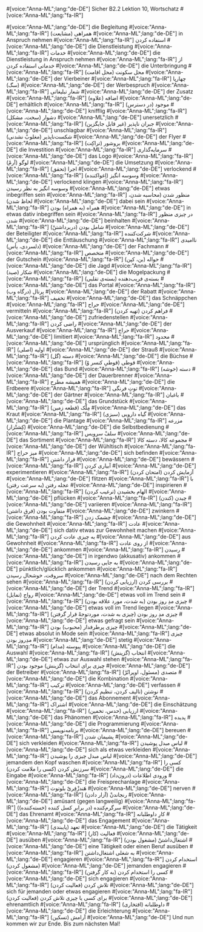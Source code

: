 #[voice:"Anna-ML";lang:"de-DE"]
Sicher B2.2 Lektion 10, Wortschatz
#[voice:"Anna-ML";lang:"fa-IR"]

#[voice:"Anna-ML";lang:"de-DE"]
die Begleitung
#[voice:"Anna-ML";lang:"fa-IR"]
همراهی (مشایعت)
#[voice:"Anna-ML";lang:"de-DE"]
in Anspruch nehmen
#[voice:"Anna-ML";lang:"fa-IR"]
استفاده کردن
#[voice:"Anna-ML";lang:"de-DE"]
die Dienstleistung
#[voice:"Anna-ML";lang:"fa-IR"]
خدمات
#[voice:"Anna-ML";lang:"de-DE"]
die Dienstleistung in Anspruch nehmen
#[voice:"Anna-ML";lang:"fa-IR"]
از خدماتی استفاده کردن
#[voice:"Anna-ML";lang:"de-DE"]
die Unterbringung
#[voice:"Anna-ML";lang:"fa-IR"]
محل سکونت (محل اقامت)
#[voice:"Anna-ML";lang:"de-DE"]
der Vierbeiner
#[voice:"Anna-ML";lang:"fa-IR"]
چهارپا (سگ)
#[voice:"Anna-ML";lang:"de-DE"]
der Werbespruch
#[voice:"Anna-ML";lang:"fa-IR"]
شعار تبلیغاتی
#[voice:"Anna-ML";lang:"de-DE"]
der Zusatz
#[voice:"Anna-ML";lang:"fa-IR"]
اضافه (علاوه)
#[voice:"Anna-ML";lang:"de-DE"]
erhältlich
#[voice:"Anna-ML";lang:"fa-IR"]
موجود (در دسترس)
#[voice:"Anna-ML";lang:"de-DE"]
knifflig
#[voice:"Anna-ML";lang:"fa-IR"]
دشوار (سخت، مشکل)
#[voice:"Anna-ML";lang:"de-DE"]
unersetzlich
#[voice:"Anna-ML";lang:"fa-IR"]
جبران ناپذیر (غیر قابل جایگزین)
#[voice:"Anna-ML";lang:"de-DE"]
unschlagbar
#[voice:"Anna-ML";lang:"fa-IR"]
شکست‌ناپذیر (مغلوبْ نشدنی)
#[voice:"Anna-ML";lang:"de-DE"]
der Flyer
#[voice:"Anna-ML";lang:"fa-IR"]
بروشور (تراکِت)
#[voice:"Anna-ML";lang:"de-DE"]
die Investition
#[voice:"Anna-ML";lang:"fa-IR"]
سرمایه‌گذاری
#[voice:"Anna-ML";lang:"de-DE"]
das Logo
#[voice:"Anna-ML";lang:"fa-IR"]
لوگو (آرمْ)
#[voice:"Anna-ML";lang:"de-DE"]
die Umsetzung
#[voice:"Anna-ML";lang:"fa-IR"]
اجرا (تحقق)
#[voice:"Anna-ML";lang:"de-DE"]
verlockend
#[voice:"Anna-ML";lang:"fa-IR"]
وسوسه انگیز (اِغوا‌کننده)
#[voice:"Anna-ML";lang:"de-DE"]
verlockend klingen
#[voice:"Anna-ML";lang:"fa-IR"]
وسوسه انگیز به نظر رسیدن
#[voice:"Anna-ML";lang:"de-DE"]
etwas inbegriffen sein
#[voice:"Anna-ML";lang:"fa-IR"]
منظور شدن (محاسبه شدن، لحاظ شدن)
#[voice:"Anna-ML";lang:"de-DE"]
dabei sein
#[voice:"Anna-ML";lang:"fa-IR"]
همراه (به همراه) بودن
#[voice:"Anna-ML";lang:"de-DE"]
in etwas dativ inbegriffen sein
#[voice:"Anna-ML";lang:"fa-IR"]
در چیزی منظور شدن
#[voice:"Anna-ML";lang:"de-DE"]
beinhalten
#[voice:"Anna-ML";lang:"fa-IR"]
شامل بودن (دربرداشتنْ)
#[voice:"Anna-ML";lang:"de-DE"]
der Beteiligter
#[voice:"Anna-ML";lang:"fa-IR"]
شرکت‌کننده
#[voice:"Anna-ML";lang:"de-DE"]
die Enttäuschung
#[voice:"Anna-ML";lang:"fa-IR"]
ناامیدی (دلسردی، یأس)
#[voice:"Anna-ML";lang:"de-DE"]
der Fachmann
#[voice:"Anna-ML";lang:"fa-IR"]
متخصص
#[voice:"Anna-ML";lang:"de-DE"]
der Gutschein
#[voice:"Anna-ML";lang:"fa-IR"]
حواله (بن، کپن)
#[voice:"Anna-ML";lang:"de-DE"]
die Jagd
#[voice:"Anna-ML";lang:"fa-IR"]
شکار (صید)
#[voice:"Anna-ML";lang:"de-DE"]
die Mogelpackung
#[voice:"Anna-ML";lang:"fa-IR"]
بسته‌ی فریب‌دهنده (بسته‌ی تقلبی)
#[voice:"Anna-ML";lang:"de-DE"]
das Portal
#[voice:"Anna-ML";lang:"fa-IR"]
پرتال (درگاه وب)
#[voice:"Anna-ML";lang:"de-DE"]
der Rabatt
#[voice:"Anna-ML";lang:"fa-IR"]
تخفیف
#[voice:"Anna-ML";lang:"de-DE"]
das Schnäppchen
#[voice:"Anna-ML";lang:"fa-IR"]
حراج
#[voice:"Anna-ML";lang:"de-DE"]
vermitteln
#[voice:"Anna-ML";lang:"fa-IR"]
فراهم کردن (تهیه کردن)
#[voice:"Anna-ML";lang:"de-DE"]
zufriedenstellen
#[voice:"Anna-ML";lang:"fa-IR"]
راضی کردن
#[voice:"Anna-ML";lang:"de-DE"]
der Ausverkauf
#[voice:"Anna-ML";lang:"fa-IR"]
حراج
#[voice:"Anna-ML";lang:"de-DE"]
limitiert
#[voice:"Anna-ML";lang:"fa-IR"]
محدود
#[voice:"Anna-ML";lang:"de-DE"]
ursprünglich
#[voice:"Anna-ML";lang:"fa-IR"]
اولیه (اصلی)
#[voice:"Anna-ML";lang:"de-DE"]
der Strauß
#[voice:"Anna-ML";lang:"fa-IR"]
دسته (گل)
#[voice:"Anna-ML";lang:"de-DE"]
die Büchse
#[voice:"Anna-ML";lang:"fa-IR"]
قوطی (قوطیِ کنسر وْ)
#[voice:"Anna-ML";lang:"de-DE"]
das Bund
#[voice:"Anna-ML";lang:"fa-IR"]
دسته (خوشه)
#[voice:"Anna-ML";lang:"de-DE"]
der Dauerbrenner
#[voice:"Anna-ML";lang:"fa-IR"]
همیشه مطرح
#[voice:"Anna-ML";lang:"de-DE"]
die Erdbeere
#[voice:"Anna-ML";lang:"fa-IR"]
توتِ فرنگی
#[voice:"Anna-ML";lang:"de-DE"]
der Gärtner
#[voice:"Anna-ML";lang:"fa-IR"]
باغبان
#[voice:"Anna-ML";lang:"de-DE"]
das Grundstück
#[voice:"Anna-ML";lang:"fa-IR"]
مِلْک (قطعه زمین)
#[voice:"Anna-ML";lang:"de-DE"]
das Kraut
#[voice:"Anna-ML";lang:"fa-IR"]
گیاه دارویی (سبزی)
#[voice:"Anna-ML";lang:"de-DE"]
die Plantage
#[voice:"Anna-ML";lang:"fa-IR"]
مزرعه (کِشتْزار)
#[voice:"Anna-ML";lang:"de-DE"]
die Selbstbedienung
#[voice:"Anna-ML";lang:"fa-IR"]
سلفْ سرویس
#[voice:"Anna-ML";lang:"de-DE"]
das Sortiment
#[voice:"Anna-ML";lang:"fa-IR"]
مجموعه کالا، دسته کالا
#[voice:"Anna-ML";lang:"de-DE"]
der Wühltisch
#[voice:"Anna-ML";lang:"fa-IR"]
میز حراج
#[voice:"Anna-ML";lang:"de-DE"]
sich befinden
#[voice:"Anna-ML";lang:"fa-IR"]
قرار داشتن
#[voice:"Anna-ML";lang:"de-DE"]
bewässern
#[voice:"Anna-ML";lang:"fa-IR"]
آبیاری کردن
#[voice:"Anna-ML";lang:"de-DE"]
experimentieren
#[voice:"Anna-ML";lang:"fa-IR"]
آزمایش کردن (امتحان کردن)
#[voice:"Anna-ML";lang:"de-DE"]
flitzen
#[voice:"Anna-ML";lang:"fa-IR"]
با عجله رفتن (به سرعت رفتن)
#[voice:"Anna-ML";lang:"de-DE"]
inspirieren
#[voice:"Anna-ML";lang:"fa-IR"]
الهام بخشیدن (ترغیب کردن)
#[voice:"Anna-ML";lang:"de-DE"]
pflücken
#[voice:"Anna-ML";lang:"fa-IR"]
چیدن (کندن)
#[voice:"Anna-ML";lang:"de-DE"]
variieren
#[voice:"Anna-ML";lang:"fa-IR"]
متفاوت بودن (فرق داشتن)
#[voice:"Anna-ML";lang:"de-DE"]
zwinkern
#[voice:"Anna-ML";lang:"fa-IR"]
چشمک زدن
#[voice:"Anna-ML";lang:"de-DE"]
die Gewohnheit
#[voice:"Anna-ML";lang:"fa-IR"]
عادت
#[voice:"Anna-ML";lang:"de-DE"]
sich dativ etwas zur Gewohnheit machen
#[voice:"Anna-ML";lang:"fa-IR"]
به چیزی عادت کردن
#[voice:"Anna-ML";lang:"de-DE"]
aus Gewohnheit
#[voice:"Anna-ML";lang:"fa-IR"]
از روی عادت
#[voice:"Anna-ML";lang:"de-DE"]
ankommen
#[voice:"Anna-ML";lang:"fa-IR"]
رسیدن
#[voice:"Anna-ML";lang:"de-DE"]
in irgendwo (akkusativ) ankommen
#[voice:"Anna-ML";lang:"fa-IR"]
به جایی رسیدن
#[voice:"Anna-ML";lang:"de-DE"]
pünktlich/glücklich ankommen
#[voice:"Anna-ML";lang:"fa-IR"]
سروقت، خوشحال رسیدن
#[voice:"Anna-ML";lang:"de-DE"]
nach dem Rechten sehen
#[voice:"Anna-ML";lang:"fa-IR"]
بررسی کردن (ارزیابی کردن)
#[voice:"Anna-ML";lang:"de-DE"]
der Trend
#[voice:"Anna-ML";lang:"fa-IR"]
رواج (تمایل)
#[voice:"Anna-ML";lang:"de-DE"]
etwas voll im Trend sein 
#[voice:"Anna-ML";lang:"fa-IR"]
چیزی مدِ روز بودن (به شدت، مورد علاقه بودن)
#[voice:"Anna-ML";lang:"de-DE"]
etwas voll im Trend liegen
#[voice:"Anna-ML";lang:"fa-IR"]
چیزی مدِ روز بودن (چیزی به شدت، موردتوجهْ قرار گرفتن)
#[voice:"Anna-ML";lang:"de-DE"]
etwas gefragt sein
#[voice:"Anna-ML";lang:"fa-IR"]
چیزی پرطرفدار (محبوب) بودن
#[voice:"Anna-ML";lang:"de-DE"]
etwas absolut in Mode sein
#[voice:"Anna-ML";lang:"fa-IR"]
چیزی مدِروز بودن
#[voice:"Anna-ML";lang:"de-DE"]
stetig
#[voice:"Anna-ML";lang:"fa-IR"]
پیوسته (مدام)
#[voice:"Anna-ML";lang:"de-DE"]
die Auswahl
#[voice:"Anna-ML";lang:"fa-IR"]
انتخاب (گزینش)
#[voice:"Anna-ML";lang:"de-DE"]
etwas zur Auswahl stehen
#[voice:"Anna-ML";lang:"fa-IR"]
چیزی برای انتخاب (گزینش) موجود بودن
#[voice:"Anna-ML";lang:"de-DE"]
der Betreiber
#[voice:"Anna-ML";lang:"fa-IR"]
متصدی (مسئول، اوپراتُرْ)
#[voice:"Anna-ML";lang:"de-DE"]
die Kombination
#[voice:"Anna-ML";lang:"fa-IR"]
ترکیب
#[voice:"Anna-ML";lang:"de-DE"]
verfassen
#[voice:"Anna-ML";lang:"fa-IR"]
نوشتن (تالیف کردن، تنظیم کردن)
#[voice:"Anna-ML";lang:"de-DE"]
das Abonnement
#[voice:"Anna-ML";lang:"fa-IR"]
اشتراک
#[voice:"Anna-ML";lang:"de-DE"]
die Einschätzung
#[voice:"Anna-ML";lang:"fa-IR"]
ارزیابی (حدس، تخمین)
#[voice:"Anna-ML";lang:"de-DE"]
das Phänomen
#[voice:"Anna-ML";lang:"fa-IR"]
پدیده
#[voice:"Anna-ML";lang:"de-DE"]
die Programmierung
#[voice:"Anna-ML";lang:"fa-IR"]
برنامه‌نویسی
#[voice:"Anna-ML";lang:"de-DE"]
bereuen
#[voice:"Anna-ML";lang:"fa-IR"]
پشیمان شدن
#[voice:"Anna-ML";lang:"de-DE"]
sich verkleiden
#[voice:"Anna-ML";lang:"fa-IR"]
لباس مبدل پوشیدن
#[voice:"Anna-ML";lang:"de-DE"]
sich als etwas verkleiden
#[voice:"Anna-ML";lang:"fa-IR"]
لباس مبدل چیزی را پوشیدن
#[voice:"Anna-ML";lang:"de-DE"]
jemandem den Kopf waschen
#[voice:"Anna-ML";lang:"fa-IR"]
کسی را سرزنش کردن (کسی را ملامت کردن)
#[voice:"Anna-ML";lang:"de-DE"]
die Eingabe
#[voice:"Anna-ML";lang:"fa-IR"]
ورودی اطلاعات (درون‌داد)
#[voice:"Anna-ML";lang:"de-DE"]
die Freisprechanlage
#[voice:"Anna-ML";lang:"fa-IR"]
هَندزْفِریْ بلوتوث
#[voice:"Anna-ML";lang:"de-DE"]
nerven
#[voice:"Anna-ML";lang:"fa-IR"]
رنجاندنْ (آزار دادن)
#[voice:"Anna-ML";lang:"de-DE"]
amüsant (gegen langweilig)
#[voice:"Anna-ML";lang:"fa-IR"]
سرگرم‌کننده (در برابرِ کسل کننده (خسته‌کننده))
#[voice:"Anna-ML";lang:"de-DE"]
das Ehrenamt
#[voice:"Anna-ML";lang:"fa-IR"]
کارِ داوطلبانه
#[voice:"Anna-ML";lang:"de-DE"]
das Engagement
#[voice:"Anna-ML";lang:"fa-IR"]
تعهد (پایبندی)
#[voice:"Anna-ML";lang:"de-DE"]
die Tätigkeit
#[voice:"Anna-ML";lang:"fa-IR"]
فعالیت (کار)
#[voice:"Anna-ML";lang:"de-DE"]
ausüben
#[voice:"Anna-ML";lang:"fa-IR"]
اشتغال‌داشتنْ (مشغول بودن)
#[voice:"Anna-ML";lang:"de-DE"]
eine Tätigkeit oder einen Beruf ausüben
#[voice:"Anna-ML";lang:"fa-IR"]
به شغلی اشتغال‌داشتن
#[voice:"Anna-ML";lang:"de-DE"]
engagieren
#[voice:"Anna-ML";lang:"fa-IR"]
استخدام کردن (مشغول کردن)
#[voice:"Anna-ML";lang:"de-DE"]
jemanden engagieren
#[voice:"Anna-ML";lang:"fa-IR"]
کسی را استخدام کردن (به کار گرفتن)
#[voice:"Anna-ML";lang:"de-DE"]
sich engagieren
#[voice:"Anna-ML";lang:"fa-IR"]
تلاش کردن (فعالیت کردن)
#[voice:"Anna-ML";lang:"de-DE"]
sich für jemanden oder etwas engagieren
#[voice:"Anna-ML";lang:"fa-IR"]
برای کسی یا چیزی تلاش کردن (فعالیت کردن)
#[voice:"Anna-ML";lang:"de-DE"]
ehrenamtlich
#[voice:"Anna-ML";lang:"fa-IR"]
داوطلبانه (افتخاری)
#[voice:"Anna-ML";lang:"de-DE"]
die Erleichterung
#[voice:"Anna-ML";lang:"fa-IR"]
آرامش (تسکین)
#[voice:"Anna-ML";lang:"de-DE"]
Und nun kommen wir zur Ende. Bis zum nächsten Mal!

